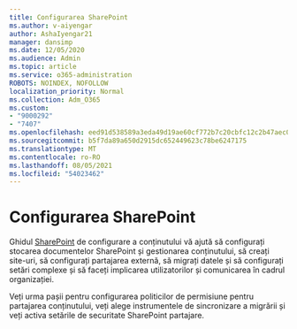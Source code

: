 ```yaml
---
title: Configurarea SharePoint
ms.author: v-aiyengar
author: AshaIyengar21
manager: dansimp
ms.date: 12/05/2020
ms.audience: Admin
ms.topic: article
ms.service: o365-administration
ROBOTS: NOINDEX, NOFOLLOW
localization_priority: Normal
ms.collection: Adm_O365
ms.custom:
- "9000292"
- "7407"
ms.openlocfilehash: eed91d538589a3eda49d19ae60cf772b7c20cbfc12c2b47aec0bb313ebd73e00
ms.sourcegitcommit: b5f7da89a650d2915dc652449623c78be6247175
ms.translationtype: MT
ms.contentlocale: ro-RO
ms.lasthandoff: 08/05/2021
ms.locfileid: "54023462"
---
```

# <a name="set-up-sharepoint"></a>Configurarea SharePoint

Ghidul [SharePoint](https://go.microsoft.com/fwlink/?linkid=2071425) de configurare a conținutului vă ajută să configurați stocarea documentelor SharePoint și gestionarea conținutului, să creați site-uri, să configurați partajarea externă, să migrați datele și să configurați setări complexe și să faceți implicarea utilizatorilor și comunicarea în cadrul organizației.

Veți urma pașii pentru configurarea politicilor de permisiune pentru partajarea conținutului, veți alege instrumentele de sincronizare a migrării și veți activa setările de securitate SharePoint partajare.
